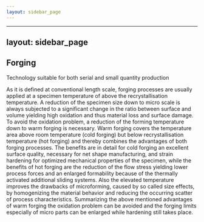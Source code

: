 ```yaml
---
layout: sidebar_page
---
```


---
layout: sidebar_page
---

## Forging

Technology suitable for both serial and small quantity production

As it is defined at conventional length scale, forging processes are usually applied at a specimen temperature of above the recrystallisation temperature. A reduction of the specimen size down to micro scale is always subjected to a significant change in the ratio between surface and volume yielding high oxidation and thus material loss and surface damage. To avoid the oxidation problem, a reduction of the forming temperature down to warm forging is necessary. Warm forging covers the temperature area above room temperature (cold forging) but below recrystallisation temperature (hot forging) and thereby combines the advantages of both forging processes. The benefits are in detail for cold forging an excellent surface quality, necessary for net shape manufacturing, and strain hardening for optimized mechanical properties of the specimen, while the benefits of hot forging are the reduction of the flow stress yielding lower process forces and an enlarged formability because of the thermally activated additional sliding systems. Also the elevated temperature improves the drawbacks of microforming, caused by so called size effects, by homogenizing the material behavior and reducing the occurring scatter of process characteristics. Summarizing the above mentioned advantages of warm forging the oxidation problem can be avoided and the forging limits especially of micro parts can be enlarged while hardening still takes place. 